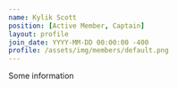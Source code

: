 ```yaml
---
name: Kylik Scott
position: [Active Member, Captain]
layout: profile
join_date: YYYY-MM-DD 00:00:00 -400
profile: /assets/img/members/default.png
---
```

Some information